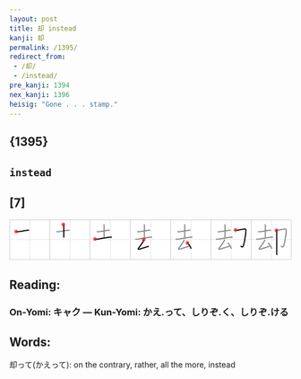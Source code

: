 ```yaml
---
layout: post
title: 却 instead
kanji: 却
permalink: /1395/
redirect_from:
 - /却/
 - /instead/
pre_kanji: 1394
nex_kanji: 1396
heisig: "Gone . . . stamp."
---
```


## {1395}

## `instead`

## [7]

<div class="stroke"><img src="../images/E58DB4.png" /></div>

## Reading:

### On-Yomi: キャク &mdash; Kun-Yomi: かえ.って、しりぞ.く、しりぞ.ける

## Words:

却って(かえって): on the contrary, rather, all the more, instead
